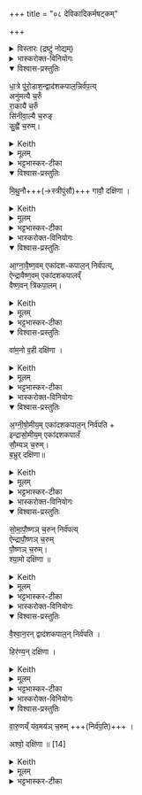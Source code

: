 +++
title = "०८ देविकादिकर्मषट्कम्"

+++

<details><summary>विस्तारः (द्रष्टुं नोद्यम्)</summary>

विश्वेदेवा ऋषयः  
देविकादिकर्मषट्कम्, तद्धविषां ब्राह्मणम्
</details>
<details><summary>भास्करोक्त-विनियोगः</summary>

1अथाग्निहोत्रं हुत्वा देविकाहवींषि निर्वपति । तानि विदधाति - धात्र इत्यादि ॥ पञ्चेमानि हवींषि । 
</details>
<details open><summary>विश्वास-प्रस्तुतिः</summary>

धा॒त्रे पु॑रो॒डाश॒न्द्वाद॑शकपाल॒न्निर्व॑प॒त्य्  
अनु॑मत्यै च॒रुँ  
रा॒कायै॑ च॒रुँ  
सि॑नीवा॒ल्यै च॒रुङ्  
कु॒ह्वै॑ च॒रुम्।   
</details>
<details><summary>Keith</summary>

He offers a cake on twelve potsherds to Dhatr,  
to Anumati an oblation, to Raka an oblation,  
to Sinivali an oblation, to Kuhu an oblation;
</details>
<details><summary>मूलम्</summary>

धा॒त्रे पु॑रो॒डाश॒न्द्वाद॑शकपाल॒न्निर्व॑प॒त्यनु॑मत्यै च॒रुँ रा॒कायै॑ च॒रुँ सि॑नीवा॒ल्यै च॒रुङ्कु॒ह्वै॑ च॒रुम्
</details>
<details><summary>भट्टभास्कर-टीका</summary>

'संवत्सरो वै धाता' इत्यादि ब्राह्मणम् । अनुमत्यादीनि नामानि।  
अनुमतिरूनचन्द्रा पञ्चदशी, पूर्णचन्द्रा राकेति।  
किञ्चिद्दृष्टचन्द्रा पञ्चदशी सिनवाली, नष्टचन्द्रा कुहूः ।    

धात्रे । 'उदात्तयणः' इति विभक्त्युदात्तत्वम् ।

अनुमत्यै । 'तादौ च निति' इति गतेः प्रकृतिस्वरत्वम् ।

सिनीवाल्यै । पूर्ववद् विभक्त्युदात्तत्वम् । जुहोतेर्ह्वयतेर्वाऽपि कुहूः । 'नोङ्धात्वोः' इति विभक्तेरुदात्तत्वे प्रतिषिद्धे 'उदात्तस्वरितयोर्यणः' इति विभक्तिस्स्वर्यते ।
</details>
<details open><summary>विश्वास-प्रस्तुतिः</summary>

मि॒थु॒नौ+++(→स्त्रीपुंसौ)+++ गावौ॒ दक्षि॑णा ।
</details>
<details><summary>Keith</summary>

the sacrificial fee is a pair of cattle. 
</details>
<details><summary>मूलम्</summary>

मि॒थु॒नौ गावौ॒ दक्षि॑णा ।
</details>
<details><summary>भट्टभास्कर-टीका</summary>

मिथुनौ स्त्रीपुंसौ गावौ दक्षिणा ॥
</details>
<details><summary>भास्करोक्त-विनियोगः</summary>

2अथ त्रिहविष्काणि त्रीणि कर्माणि भवन्ति, तानि विदधाति - आग्नावैष्णवमेकादशकपालं निर्वपतीत्यादि ॥ 
</details>
<details open><summary>विश्वास-प्रस्तुतिः</summary>

आ॒ग्ना॒वै॒ष्ण॒वम् एका॑दश-कपाल॒न् निर्व॑पत्य्,  
ऐन्द्रावैष्ण॒वम् एका॑दशकपालव्ँ  
वैष्ण॒वन् त्रि॑कपा॒लम्।  
</details>
<details><summary>Keith</summary>

To Agni and Visnu he offers on eleven potsherds, to Indra and Visnu on eleven potsherds, to Visnu on three potsherds; 
</details>
<details><summary>मूलम्</summary>

आग्नावैष्णव॒मेका॑दशकपाल॒न्निर्व॑पत्यैन्द्रावैष्ण॒वमेका॑दशकपालव्ँ वैष्ण॒वन्त्रि॑कपा॒लम्
</details>
<details><summary>भट्टभास्कर-टीका</summary>

आग्नावैष्णवमैन्द्रावैष्णवमिति 'देवताद्वन्द्वे च' इत्यानङ्, उभयपदवृद्धिश्च ।  
वैष्णवस्त्रिकपालस्तृतीयः । 'वीर्यं वा अग्निः' इत्यादि ब्राह्मणम् । 
</details>
<details open><summary>विश्वास-प्रस्तुतिः</summary>

वा॑म॒नो व॒ही दक्षि॑णा ।
</details>
<details><summary>Keith</summary>

the sacrificial fee is a dwarf beast of burden. 
</details>
<details><summary>मूलम्</summary>

वा॑म॒नो व॒ही दक्षि॑णा ।
</details>
<details><summary>भट्टभास्कर-टीका</summary>

अत्र वामनो वही दक्षिणा अनुब्राह्मणवशात् ऋषभ इति गम्यते ॥
</details>
<details><summary>भास्करोक्त-विनियोगः</summary>

3अथ द्वितीयम् - अग्नीषोमीयमित्यादि ॥ 
</details>
<details open><summary>विश्वास-प्रस्तुतिः</summary>

अ॒ग्नी॒षो॒मीय॒म् एका॑दशकपाल॒न् निर्व॑पति +  
इन्द्रासो॒मीय॒म् एका॑दशकपालँ  
सौ॒म्यञ् च॒रुम्।  
ब॒भ्रुर् दक्षि॑णा॥ 
</details>
<details><summary>Keith</summary>

To Agni and Soma he offers on eleven potsherds, to Indra and Soma on eleven potsherds, to Soma an oblation; the sacrificial fee is a brown (animal). 
</details>
<details><summary>मूलम्</summary>

अ॒ग्नी॒षो॒मीय॒मेका॑दशकपाल॒न्निर्व॑पतीन्द्रासो॒मीय॒मेका॑दशकपालँ सौ॒म्यञ्च॒रुम्ब॒भ्रुर्दक्षि॑णा 
</details>
<details><summary>भट्टभास्कर-टीका</summary>

'ईदग्नेस्सोमवरुणयोः' इतीकारः, 'अग्नेस्तुत्स्तोमसोमाः' इति षत्वम्, 'द्यावापृथिवीशुनासीर' इति छः । इन्द्रासोमीयम् । छान्दसश्छः, पूर्ववदानङ् । सौम्यश्चरुस्तृतीयः । 'सोमाट्ट्यण्' । 'अग्निः प्रजानां प्रजनयिता' इत्यादि ब्राह्मणम् । बभ्रुः श्यामकपिलो गौर्दक्षिणा ॥
</details>
<details><summary>भास्करोक्त-विनियोगः</summary>

4अथ तृतीयम् - सोमापौष्णमित्यादि ॥ 
</details>
<details open><summary>विश्वास-प्रस्तुतिः</summary>

सो॒मा॒पौ॒ष्णञ् च॒रुन् निर्व॑पत्य्  
ऐन्द्रापौ॒ष्णञ् च॒रुम्   
पौ॒ष्णञ् च॒रुम्।  
श्या॒मो दक्षि॑णा ॥
</details>
<details><summary>Keith</summary>

To Soma and Pusan he offers an oblation, to Indra and Pusan an oblation, to Pusan an oblation; the sacrificial fee is a dark (animal). 
</details>
<details><summary>मूलम्</summary>

सो॒मा॒पौ॒ष्णञ्च॒रुन्निर्व॑पत्यैन्द्रापौ॒ष्णञ्च॒रुम्पौ॒ष्णञ्च॒रुँ श्या॒मो दक्षि॑णा 
</details>
<details><summary>भट्टभास्कर-टीका</summary>

पूर्ववदानङ्, उभयपदवृद्धिश्च । पौष्णश्चरुस्तृतीयः । अत्र श्यामो गौर्दक्षिणा ॥
</details>
<details><summary>भास्करोक्त-विनियोगः</summary>

5अथ तदानीमेव कर्तव्यं यागं विदधाति - वैश्वानरं द्वादशकपालमिति ॥ 
</details>
<details open><summary>विश्वास-प्रस्तुतिः</summary>

वै॒श्वा॒न॒रन् द्वाद॑शकपाल॒न् निर्व॑पति ।

हिर॑ण्य॒न् दक्षि॑णा ।
</details>
<details><summary>Keith</summary>

To (Agni) Vaiśvanara he offers on twelve potsherds; the sacrificial fee is gold. 
</details>
<details><summary>मूलम्</summary>

वै॒श्वा॒न॒रन्द्वाद॑शकपाल॒न्निर्व॑पति ।

हिर॑ण्य॒न्दक्षि॑णा ।
</details>
<details><summary>भट्टभास्कर-टीका</summary>

तत्र हिरण्यं दक्षिणा ॥
</details>
<details><summary>भास्करोक्त-विनियोगः</summary>

6अथ तदानीमेव वारुणं यवमयं चरुं निर्वपति । 
</details>
<details open><summary>विश्वास-प्रस्तुतिः</summary>

वा॒रु॒णय्ँ य॑व॒मय॑ञ् च॒रुम्  +++(निर्व॑प॒ति)+++ ।    

अश्वो॒ दक्षि॑णा ॥ [14]
</details>
<details><summary>Keith</summary>

To Varuna (he offers) an oblation made of barley; the sacrificial fee is a horse.
</details>
<details><summary>मूलम्</summary>

वा॒रु॒णय्ँय॑व॒मय॑ञ्च॒रुम्  +++(निर्व॑प॒ति)+++ ।    

अश्वो॒ दक्षि॑णा ॥ [14]
</details>
<details><summary>भट्टभास्कर-टीका</summary>

अत्राश्वो दक्षिणा ॥

इत्यष्टमे अष्टमोनुवाकः ॥  
</details>
